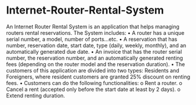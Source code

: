 # Internet-Router-Rental-System
An Internet Router Rental System is an application that helps managing routers rental reservations.
The System includes:
• A router has a unique serial number, a model, number of ports...etc.
• A reservation that has number, reservation date, start date, type (daily, weekly,
monthly), and an automatically generated due date.
• An invoice that has the router serial number, the reservation number, and an
automatically generated renting fees (depending on the router model and the
reservation duration).
• The customers of this application are divided into two types: Residents and
Foreigners, where resident customers are granted 25% discount on renting fees.
• Customers can do the following functionalities:
o Rent a router.
o Cancel a rent (accepted only before the start date at least by 2 days).
o Extend renting duration.

